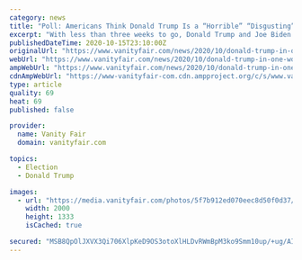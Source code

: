 ```yaml
---
category: news
title: "Poll: Americans Think Donald Trump Is a “Horrible” “Disgusting” “Putinesque” “Ass”"
excerpt: "With less than three weeks to go, Donald Trump and Joe Biden are making their final case to Americans for why they should be elected. For Biden, this has involved pitching himself to voters as a competent,"
publishedDateTime: 2020-10-15T23:10:00Z
originalUrl: "https://www.vanityfair.com/news/2020/10/donald-trump-in-one-word-poll"
webUrl: "https://www.vanityfair.com/news/2020/10/donald-trump-in-one-word-poll"
ampWebUrl: "https://www.vanityfair.com/news/2020/10/donald-trump-in-one-word-poll/amp"
cdnAmpWebUrl: "https://www-vanityfair-com.cdn.ampproject.org/c/s/www.vanityfair.com/news/2020/10/donald-trump-in-one-word-poll/amp"
type: article
quality: 69
heat: 69
published: false

provider:
  name: Vanity Fair
  domain: vanityfair.com

topics:
  - Election
  - Donald Trump

images:
  - url: "https://media.vanityfair.com/photos/5f7b912ed070eec8d50f0d37/master/pass/Trump%20thumbs%20up.jpg"
    width: 2000
    height: 1333
    isCached: true

secured: "MSB8QpOlJXVX3Qi706XlpKeD9OS3otoXlHLDvRWmBpM3ko9Smm10up/+ug/AIub1EQlDqcEML+5FyOxrO32MWb8AagyCpthsHYjSG3O+0hW/egv6YHGiUywxEryOiht2kr6MqhwY+34soYmV4qcQXfDtd5VbJv3esrjYtxGg2NFd+WUXNZz0IEMZshG55E1DfjmFCstNVpyt1L9y4PnieblGtU0a0v2mZsxm8Cui7J7AIkbI99yrNB+K4pffWPhaAsaRletMMF6x1bEUEOHfiV3eGb4H08BSsxCOXIid/PdsEl8YjxlE9N6vtYxIYxg7zS+2P/Ykb0jAs/EQhVnLPyQ5TuQrmgeHoJkUWlIBZR8=;OFr+xZnn6oOgMd2ugWfbiQ=="
---
```


